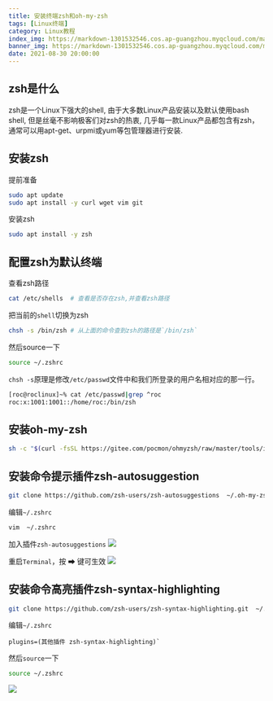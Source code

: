 ```yaml
---
title: 安装终端zsh和oh-my-zsh 
tags: [Linux终端]
category: Linux教程
index_img: https://markdown-1301532546.cos.ap-guangzhou.myqcloud.com/markdown/20210830223037.png
banner_img: https://markdown-1301532546.cos.ap-guangzhou.myqcloud.com/markdown/20210830223037.png
date: 2021-08-30 20:00:00
---
```


## zsh是什么
zsh是一个Linux下强大的shell, 由于大多数Linux产品安装以及默认使用bash shell, 但是丝毫不影响极客们对zsh的热衷, 几乎每一款Linux产品都包含有zsh，通常可以用apt-get、urpmi或yum等包管理器进行安装.

## 安装zsh
提前准备
```bash
sudo apt update
sudo apt install -y curl wget vim git
```
安装zsh
```bash
sudo apt install -y zsh 
```
##  配置zsh为默认终端
查看zsh路径
```bash
cat /etc/shells  # 查看是否存在zsh,并查看zsh路径
```

把当前的`shell`切换为zsh
```bash
chsh -s /bin/zsh # 从上面的命令查到zsh的路径是`/bin/zsh`
```
然后source一下
```bash
source ~/.zshrc
````

`chsh -s`原理是修改`/etc/passwd`文件中和我们所登录的用户名相对应的那一行。
```bash
[roc@roclinux]~% cat /etc/passwd|grep ^roc
roc:x:1001:1001::/home/roc:/bin/zsh
```

## 安装oh-my-zsh
```bash
sh -c "$(curl -fsSL https://gitee.com/pocmon/ohmyzsh/raw/master/tools/install.sh)"
```

## 安装命令提示插件zsh-autosuggestion
```bash
git clone https://github.com/zsh-users/zsh-autosuggestions  ~/.oh-my-zsh/custom/plugins/zsh-autosuggestions
```
编辑`~/.zshrc`
```bash
vim  ~/.zshrc
```
加入插件`zsh-autosuggestions`
![](https://markdown-1301532546.cos.ap-guangzhou.myqcloud.com/markdown/20210830220807.png)

重启`Terminal`，按 ➡ 键可生效
![](https://markdown-1301532546.cos.ap-guangzhou.myqcloud.com/markdown/20210830220920.png)

## 安装命令高亮插件zsh-syntax-highlighting
```bash
git clone https://github.com/zsh-users/zsh-syntax-highlighting.git  ~/.oh-my-zsh/custom/plugins/zsh-syntax-highlightings
```
编辑`~/.zshrc`
```
plugins=(其他插件 zsh-syntax-highlighting)`
```
然后`source`一下
```bash
source ~/.zshrc
```

![](https://markdown-1301532546.cos.ap-guangzhou.myqcloud.com/markdown/20210905093013.png)